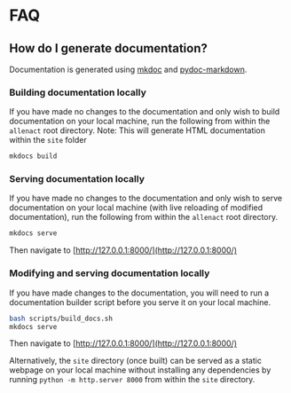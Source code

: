 # FAQ

## How do I generate documentation?

Documentation is generated using [mkdoc](https://www.mkdocs.org/) and
[pydoc-markdown](https://pypi.org/project/pydoc-markdown/). 


### Building documentation locally

If you have made no changes to the documentation and only wish to build documentation on your local machine, run the following from within the `allenact` root directory. Note: This will generate HTML documentation within the `site` folder
```bash
mkdocs build
```

### Serving documentation locally

If you have made no changes to the documentation and only wish to serve documentation on your local machine (with live reloading of modified documentation), run the following from within the `allenact` root directory.
```bash
mkdocs serve
```

Then navigate to [http://127.0.0.1:8000/](http://127.0.0.1:8000/)

### Modifying and serving documentation locally

If you have made changes to the documentation, you will need to run a documentation builder script before you serve it on your local machine.
```bash
bash scripts/build_docs.sh
mkdocs serve
```

Then navigate to [http://127.0.0.1:8000/](http://127.0.0.1:8000/)

Alternatively, the `site` directory (once built) can be served as a static webpage on your local machine 
without installing any dependencies by running `python -m http.server 8000` from within the `site` directory.

